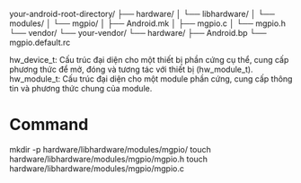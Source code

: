 your-android-root-directory/
├── hardware/
│   └── libhardware/
│       └── modules/
│           └── mgpio/
│               ├── Android.mk
│               ├── mgpio.c
│               └── mgpio.h
└── vendor/
    └── your-vendor/
        └── hardware/
            ├── Android.bp
            └── mgpio.default.rc

hw_device_t: Cấu trúc đại diện cho một thiết bị phần cứng cụ thể, cung cấp phương thức để mở, đóng và tương tác với thiết bị (hw_module_t).
hw_module_t: Cấu trúc đại diện cho một module phần cứng, cung cấp thông tin và phương thức chung của module.

# Command

mkdir -p hardware/libhardware/modules/mgpio/
touch hardware/libhardware/modules/mgpio/mgpio.h
touch hardware/libhardware/modules/mgpio/mgpio.c


            
	           
